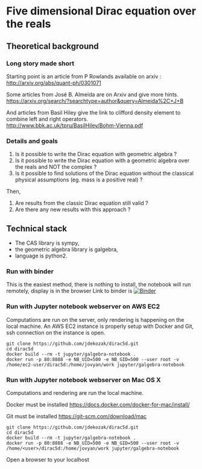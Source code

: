 # Five dimensional Dirac equation over the reals
## Theoretical background
### Long story made short
Starting point is an article from P Rowlands available on arxiv : http://arxiv.org/abs/quant-ph/0301071

Some articles from José B. Almeida are on Arxiv and give more hints. https://arxiv.org/search/?searchtype=author&query=Almeida%2C+J+B

And articles from Basil Hiley give the link to clifford density element to combine left and right operators. http://www.bbk.ac.uk/tpru/BasilHiley/Bohm-Vienna.pdf

### Details and goals
1. Is it possible to write the Dirac equation with geometric algebra ?
2. Is it possible to write the Dirac equation with a geometric algebra over the reals and NOT the complex ?
3. Is it possible to find solutions of the Dirac equation without the classical physical assumptions (eg. mass is a positive real) ?

Then,
1. Are results from the classic Dirac equation still valid ?
2. Are there any new results with this approach ?
## Technical stack
- The CAS library is sympy,
- the geometric algebra library is galgebra,
- language is python2.
### Run with binder
This is the easiest method, there is nothing to install, the notebook will run remotely, display is in the browser
Link to binder is [![Binder](https://mybinder.org/badge_logo.svg)](https://mybinder.org/v2/gh/jdekozak/dirac5d/master) 
### Run with Jupyter notebook webserver on AWS EC2
Computations are run on the server, only rendering is happening on the local machine.
An AWS EC2 instance is properly setup with Docker and Git, ssh connection on the instance is open.
```
git clone https://github.com/jdekozak/dirac5d.git
cd dirac5d
docker build --rm -t jupyter/galgebra-notebook .
docker run -p 80:8888 -e NB_UID=500 -e NB_GID=500 --user root -v /home/ec2-user/dirac5d:/home/jovyan/work jupyter/galgebra-notebook
```
### Run with Jupyter notebook webserver on Mac OS X
Computations and rendering are run the local machine.

Docker must be installed https://docs.docker.com/docker-for-mac/install/

Git must be installed https://git-scm.com/download/mac
```
git clone https://github.com/jdekozak/dirac5d.git
cd dirac5d
docker build --rm -t jupyter/galgebra-notebook .
docker run -p 80:8888 -e NB_UID=500 -e NB_GID=500 --user root -v /home/<user>/dirac5d:/home/jovyan/work jupyter/galgebra-notebook
```
Open a browser to your localhost
```
